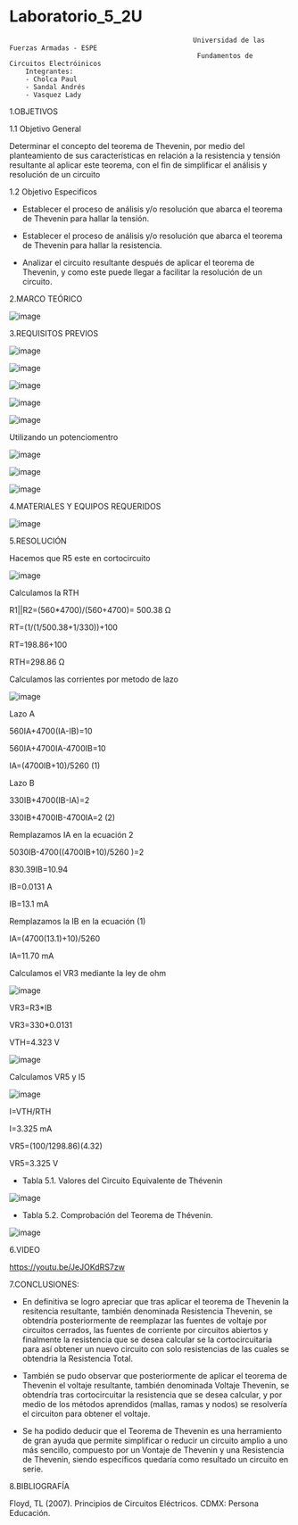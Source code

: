 # Laboratorio_5_2U

                                                  Universidad de las Fuerzas Armadas - ESPE
                                                   Fundamentos de Circuitos Electróinicos
        Integrantes:
        - Cholca Paul
        - Sandal Andrés
        - Vasquez Lady
 
1.OBJETIVOS

1.1 Objetivo General

Determinar el concepto del teorema de Thevenin, por medio del planteamiento de sus características en relación a la resistencia y tensión resultante al aplicar este teorema, con el fin de simplificar el análisis y resolución de un circuito


1.2 Objetivo  Especificos

- Establecer el proceso de análisis y/o resolución que abarca el teorema de Thevenin para hallar la tensión.

- Establecer el proceso de análisis y/o resolución que abarca el teorema de Thevenin para hallar la resistencia.

- Analizar el circuito resultante después de aplicar el teorema de Thevenin, y como este puede llegar a facilitar la resolución de un circuito.

2.MARCO TEÓRICO

![image](https://user-images.githubusercontent.com/105687213/177677385-88625e4f-ea07-43b1-b410-ee8f07080cf7.png)

3.REQUISITOS PREVIOS


![image](https://user-images.githubusercontent.com/105687375/177696876-aa87a40b-00f2-47b7-b6c2-952bb05d6cf9.png)

![image](https://user-images.githubusercontent.com/105687375/177696911-fea2d4c6-5051-4530-ad8c-8c8b060fbdc4.png)

![image](https://user-images.githubusercontent.com/105687375/177696965-09805bf1-6e01-4829-8bfa-e1ffe74ca799.png)

![image](https://user-images.githubusercontent.com/105687375/177696985-cd3ef2fe-b47b-4cd0-a7a0-a4c62e93d3e4.png)

![image](https://user-images.githubusercontent.com/105687375/177697014-d14edd79-b935-4fe2-87dc-33706094db51.png)

Utilizando un potenciomentro 

![image](https://user-images.githubusercontent.com/105687375/177711070-00826ed2-448e-49d5-9e08-0dc82aa8a71a.png)

![image](https://user-images.githubusercontent.com/105687375/177711114-6538ae17-8f1a-425e-a756-91a9fc70f824.png)

![image](https://user-images.githubusercontent.com/105687213/177772118-73fba6ce-5197-40ad-bfaa-bbecfc18b291.png)



4.MATERIALES Y EQUIPOS REQUERIDOS

![image](https://user-images.githubusercontent.com/105687213/177677519-8239d745-b2f8-425d-82f5-569636ba5072.png)

5.RESOLUCIÓN

Hacemos que R5 este en cortocircuito

![image](https://user-images.githubusercontent.com/105687213/177700606-86a7cbb9-a179-4c6c-ac4f-bfb39d796353.png)


Calculamos la RTH

R1||R2=(560*4700)/(560+4700)= 500.38 Ω

RT=(1/(1/500.38+1/330))+100 

RT=198.86+100 

RTH=298.86 Ω



Calculamos las corrientes por metodo de lazo

![image](https://user-images.githubusercontent.com/105687213/177700845-3a436d1a-4cf3-4dd6-83e5-c0f930257bea.png)


Lazo A

560IA+4700(IA-IB)=10 

560IA+4700IA-4700IB=10 

IA=(4700IB+10)/5260      (1)

Lazo B

330IB+4700(IB-IA)=2 

330IB+4700IB-4700IA=2    (2)

Remplazamos IA en la ecuación 2

5030IB-4700((4700IB+10)/5260  )=2 

830.39IB=10.94 

IB=0.0131 A 

IB=13.1 mA 

Remplazamos la IB en la ecuación (1)

IA=(4700(13.1)+10)/5260 

IA=11.70 mA 

Calculamos el VR3 mediante la ley de ohm

![image](https://user-images.githubusercontent.com/105687213/177701015-f9c3093e-1959-46a6-9836-8825ee175cd0.png)

VR3=R3*IB 

VR3=330*0.0131 

VTH=4.323 V

![image](https://user-images.githubusercontent.com/105687213/177701237-cca0dd1a-8390-4b45-88fc-c9c7cb715f62.png)

Calculamos VR5 y I5

![image](https://user-images.githubusercontent.com/105687213/177701373-45ce677b-2a61-47ab-9935-d66b46115574.png)

I=VTH/RTH

I=3.325 mA

VR5=(100/1298.86)(4.32)

VR5=3.325 V



- Tabla 5.1. Valores del Circuito Equivalente de Thévenin

![image](https://user-images.githubusercontent.com/105684550/177697622-4b8a73ed-760a-48df-8c73-f770a2a35dc0.png)

- Tabla 5.2. Comprobación del Teorema de Thévenin.

![image](https://user-images.githubusercontent.com/105684550/177697676-5a868844-8ada-4bad-8947-84ff02eabe6f.png)

6.VIDEO

https://youtu.be/JeJOKdRS7zw

7.CONCLUSIONES:

- En definitiva se logro apreciar que tras aplicar el teorema de Thevenin la resitencia resultante, también denominada Resistencia Thevenin, se obtendría posteriormente de reemplazar las fuentes de voltaje por circuitos cerrados, las fuentes de corriente por circuitos abiertos y finalmente la resistencia que se desea calcular se la cortocircuitaria para así obtener un nuevo circuito con solo resistencias de las cuales se obtendria la Resistencia Total.

- También se pudo observar que posteriormente de aplicar el teorema de Thevenin el voltaje resultante, también denominada Voltaje Thevenin, se obtendría tras cortocircuitar la resistencia que se desea calcular, y por medio de los métodos aprendidos (mallas, ramas y nodos) se resolvería el circuiton para obtener el voltaje.

- Se ha podido deducir que el Teorema de Thevenin es una herramiento de gran ayuda que permite simplificar o reducir un circuito amplio a uno más sencillo, compuesto por un Vontaje de Thevenin y una Resistencia de Thevenin, siendo específicos quedaría como resultado un circuito en serie.

8.BIBLIOGRAFÍA

Floyd, TL (2007). Principios de Circuitos Eléctricos. CDMX: Persona Educación.
